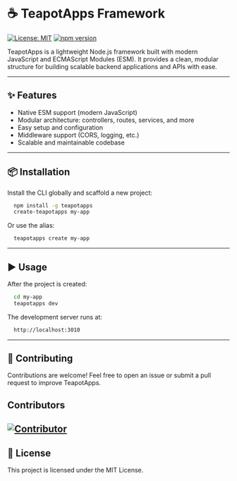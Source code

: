 # ☕ TeapotApps Framework
[![License: MIT](https://img.shields.io/badge/License-MIT-yellow.svg)](LICENSE)
[![npm version](https://img.shields.io/npm/v/teapotapps.svg)](https://www.npmjs.com/package/teapotapps)

TeapotApps is a lightweight Node.js framework built with modern JavaScript 
and ECMAScript Modules (ESM). It provides a clean, modular structure 
for building scalable backend applications and APIs with ease.

---------------------------
✨ Features
---------------------------
- Native ESM support (modern JavaScript)
- Modular architecture: controllers, routes, services, and more
- Easy setup and configuration
- Middleware support (CORS, logging, etc.)
- Scalable and maintainable codebase
---------------------------
📦 Installation
---------------------------
Install the CLI globally and scaffold a new project:
```bash
  npm install -g teapotapps
  create-teapotapps my-app
```
Or use the alias:
```bash
  teapotapps create my-app
```
---------------------------
▶️ Usage
---------------------------

After the project is created:
```bash
  cd my-app
  teapotapps dev
```
The development server runs at:
```bash
  http://localhost:3010
```
---------------------------
🤝 Contributing
---------------------------
Contributions are welcome! 
Feel free to open an issue or submit a pull request to improve TeapotApps.
## Contributors

[![Contributor](https://github.com/ivannofick.png?size=30)](https://github.com/ivannofick)
---------------------------
📄 License
---------------------------

This project is licensed under the MIT License.
